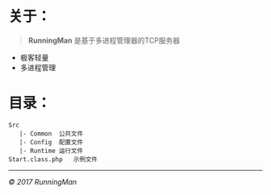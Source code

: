 # 关于：
> **RunningMan** 是基于多进程管理器的TCP服务器

* 极客轻量
* 多进程管理

# 目录：
    Src
       |- Common  公共文件
       |- Config  配置文件
       |- Runtime 运行文件
    Start.class.php   示例文件


----------

*© 2017 RunningMan*
